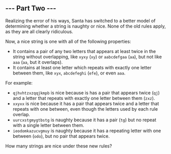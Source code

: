 ## --- Part Two ---

Realizing the error of his ways, Santa has switched to a better model of determining whether a string is naughty or nice. None of the old rules apply, as they are all clearly ridiculous.

Now, a nice string is one with all of the following properties:

*   It contains a pair of any two letters that appears at least twice in the string without overlapping, like `xyxy` (`xy`) or `aabcdefgaa` (`aa`), but not like `aaa` (`aa`, but it overlaps).
*   It contains at least one letter which repeats with exactly one letter between them, like `xyx`, `abcdefeghi` (`efe`), or even `aaa`.

For example:

*   `qjhvhtzxzqqjkmpb` is nice because is has a pair that appears twice (`qj`) and a letter that repeats with exactly one letter between them (`zxz`).
*   `xxyxx` is nice because it has a pair that appears twice and a letter that repeats with one between, even though the letters used by each rule overlap.
*   `uurcxstgmygtbstg` is naughty because it has a pair (`tg`) but no repeat with a single letter between them.
*   `ieodomkazucvgmuy` is naughty because it has a repeating letter with one between (`odo`), but no pair that appears twice.

How many strings are nice under these new rules?